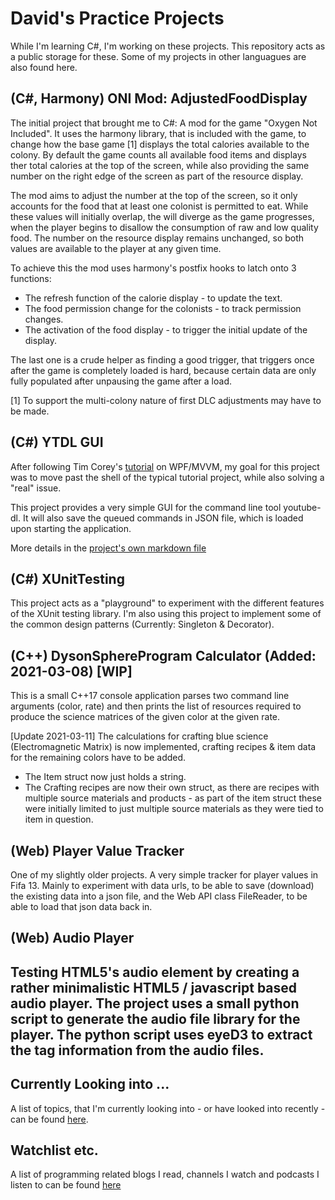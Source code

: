 # David's Practice Projects

While I'm learning C#, I'm working on these projects. This repository acts as a public storage for these.
Some of my projects in other languagues are also found here.

## (C#, Harmony) ONI Mod: AdjustedFoodDisplay

The initial project that brought me to C#: A mod for the game "Oxygen Not Included".
It uses the harmony library, that is included with the game, to change how the base game [1] displays the total calories available to the colony. By default the game counts all available food items and displays ther total calories at the top of the screen, while also providing the same number on the right edge of the screen as part of the resource display.

The mod aims to adjust the number at the top of the screen, so it only accounts for the food that at least one colonist is permitted to eat. While these values will initially overlap, the will diverge as the game progresses, when the player begins to disallow the consumption of raw and low quality food. The number on the resource display remains unchanged, so both values are available to the player at any given time.

To achieve this the mod uses harmony's postfix hooks to latch onto 3 functions:
* The refresh function of the calorie display - to update the text.
* The food permission change for the colonists - to track permission changes.
* The activation of the food display - to trigger the initial update of the display.

The last one is a crude helper as finding a good trigger, that triggers once after the game is completely loaded is hard, because certain data are only fully populated after unpausing the game after a load.

[1] To support the multi-colony nature of first DLC adjustments may have to be made.

## (C#) YTDL GUI 

After following Tim Corey's [tutorial](https://www.youtube.com/playlist?list=PLLWMQd6PeGY3QEHCmCWaUKNhmFFdIDxE8) on WPF/MVVM, my goal for this project was to move past the shell of the typical tutorial project, while also solving a "real" issue.

This project provides a very simple GUI for the command line tool youtube-dl. It will also save the queued commands in JSON file, which is loaded upon starting the application. 

More details in the [project's own markdown file](YTDL%20GUI/readme.md)

## (C#) XUnitTesting

This project acts as a "playground" to experiment with the different features of the XUnit testing library. I'm also using this project to implement some of the common design patterns (Currently: Singleton & Decorator).

## (C++) DysonSphereProgram Calculator (Added: 2021-03-08) [WIP]

This is a small C++17 console application parses two command line arguments (color, rate) and then prints the list of resources required to produce the science matrices of the given color at the given rate.

[Update 2021-03-11] The calculations for crafting blue science (Electromagnetic Matrix) is now implemented, crafting recipes & item data for the remaining colors have to be added.

* The Item struct now just holds a string. 
* The Crafting recipes are now their own struct, as there are recipes with multiple source materials and products - as part of the item struct these were initially limited to just multiple source materials as they were tied to item in question.


## (Web) Player Value Tracker

One of my slightly older projects. A very simple tracker for player values in Fifa 13. Mainly to experiment with data urls, to be able to save (download) the existing data into a json file, and the Web API class FileReader, to be able to load that json data back in.


## (Web) Audio Player

Testing HTML5's audio element by creating a rather minimalistic HTML5 / javascript based audio player. The project uses a small python script to generate the audio file library for the player. The python script uses eyeD3 to extract the tag information from the audio files.
---

## Currently Looking into ...

A list of topics, that I'm currently looking into - or have looked into recently - can be found [here](docs/learning.md).

## Watchlist etc.

A list of programming related blogs I read, channels I watch and podcasts I listen to can be found [here](docs/watchlist.md)